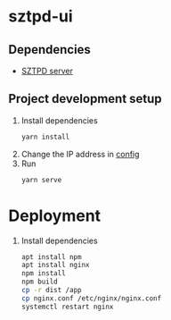 # sztpd-ui

## Dependencies

* [SZTPD server](https://watsen.net/docs/)

## Project development setup

1. Install dependencies
    ```bash
    yarn install
    ```
2. Change the IP address in [config](vue.config.js)
3. Run
    ```bash
    yarn serve
    ```

# Deployment

1. Install dependencies
    ```bash
    apt install npm
    apt install nginx
    npm install
    npm build
    cp -r dist /app
    cp nginx.conf /etc/nginx/nginx.conf
    systemctl restart nginx
    ```

